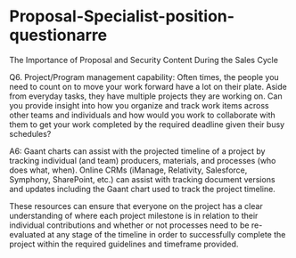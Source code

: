 # Proposal-Specialist-position-questionarre
The Importance of Proposal and Security Content During the Sales Cycle 

Q6. Project/Program management capability: Often times, the people you need to count on to move your work forward have a lot on their plate. Aside from everyday tasks, they have multiple projects they are working on. Can you provide insight into how you organize and track work items across other teams and individuals and how would you work to collaborate with them to get your work completed by the required deadline given their busy schedules? 

A6:  Gaant charts can assist with the projected timeline of a project by tracking individual (and team) producers, materials, and processes (who does what, when). Online CRMs (iManage, Relativity, Salesforce, Symphony, SharePoint, etc.) can assist with tracking document versions and updates including the Gaant chart used to track the project timeline.

These resources can ensure that everyone on the project has a clear understanding of where each project milestone is in relation to their individual contributions and whether or not processes need to be re-evaluated at any stage of the timeline in order to successfully complete the project within the required guidelines and timeframe provided.
